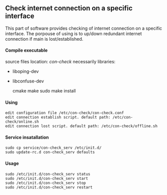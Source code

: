 ## Check internet connection on a specific interface
This part of software provides checking of internet connection on a specific interface.
The porpouse of using is to up/down redundant internet connection if main is lost/established.
#### Compile executable
source files location: *con-check*
necessarily libraries:
- liboping-dev
- libconfuse-dev

    cmake <path to rooot source folder>
    make
    sudo make install
#### Using
    edit configuration file /etc/con-check/con-check.conf
    edit connection establish script. default path: /etc/con-check/online.sh
    edit connection lost script. default path: /etc/con-check/offline.sh
#### Service insatallation
    sudo cp service/con-check_serv /etc/init.d/
    sudo update-rc.d con-check_serv defaults
#### Usage
    sudo /etc/init.d/con-check_serv status
    sudo /etc/init.d/con-check_serv start
    sudo /etc/init.d/con-check_serv stop
    sudo /etc/init.d/con-check_serv restart
